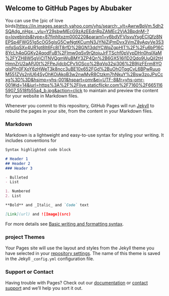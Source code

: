 ## Welcome to GitHub Pages by Abubaker

You can use the [pic of love birds]https://in.images.search.yahoo.com/yhs/search;_ylt=AwrwBpVm.5dh2SQAdg_nHgx.;_ylu=Y29sbwMEcG9zAzEEdnRpZAMEc2VjA3BpdnM-?p=lovebirds&type=87fjnhltxzm000220&param1=y6bdVFVIsvuYsgEClQfz8NEPSp4FWG51g5cOG5gIsG5CwNgtKCumN3JYNiZjPmDvx3VmZ8yAqyVe3S3mfqSqSXv4UR1gt8It6Fc8lT8rfD%2BGN13ddYCWqZgpHlT%2F%2Fu6bP16C8YcLh4qGGKy24qodFuB%2Flmw0qSv9rQtoiuJrFTSchf0pVypDHn0hsIXaM%2FYZH8W5gVjClTNVQgmWuBMY3ZP4Qn%2B6GX516l1D2Qdo9UuQiI2tHHmnZrU2aAPJ0t%2FPeJjdcbCPy1iOSco%2BqVq32si306%2B9ljzFErm8YOqlsPfn0FXoY6zHWeT3k8ncc3uBE10x652FGd%2BuOhOTqgCvL6BPwRuuoM551ZVs2nlU64SyOhKOiAkoB3w2nwMvR8Ctzkm7hNkuY%2Bsw3zoJPsCcxg%3D%3D&hsimp=yhs-001&hspart=omr&ei=UTF-8&fr=yhs-omr-001#id=14&iurl=https%3A%2F%2Flive.staticflickr.com%2F7160%2F6651165907_5518fb55a4_b.jpg&action=click to maintain and preview the content for your website in Markdown files.

Whenever you commit to this repository, GitHub Pages will run [Jekyll](https://jekyllrb.com/) to rebuild the pages in your site, from the content in your Markdown files.

### Markdown

Markdown is a lightweight and easy-to-use syntax for styling your writing. It includes conventions for

```markdown
Syntax highlighted code block

# Header 1
## Header 2
### Header 3

- Bulleted
- List

1. Numbered
2. List

**Bold** and _Italic_ and `Code` text

[Link](url) and ![Image](src)
```

For more details see [Basic writing and formatting syntax](https://docs.github.com/en/github/writing-on-github/getting-started-with-writing-and-formatting-on-github/basic-writing-and-formatting-syntax).

### project Themes

Your Pages site will use the layout and styles from the Jekyll theme you have selected in your [repository settings](https://github.com/Abu360/1st-project/settings/pages). The name of this theme is saved in the Jekyll `_config.yml` configuration file.

### Support or Contact

Having trouble with Pages? Check out our [documentation](https://docs.github.com/categories/github-pages-basics/) or [contact support](https://support.github.com/contact) and we’ll help you sort it out.
